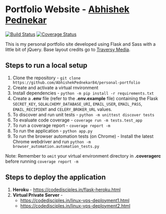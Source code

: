# Portfolio Website - [Abhishek Pednekar](https://AbhishekPednekar.com)

[![Build Status](https://travis-ci.org/AbhishekPednekar84/personal-portfolio.svg?branch=master)](https://travis-ci.org/AbhishekPednekar84/personal-portfolio) [![Coverage Status](https://coveralls.io/repos/github/AbhishekPednekar84/personal-portfolio/badge.svg?branch=master)](https://coveralls.io/github/AbhishekPednekar84/personal-portfolio?branch=master)

This is my personal portfolio site developed using Flask and Sass with a little bit of jQuery. Base layout credits go to [Traversy Media](https://TraversyMedia.com).

## Steps to run a local setup

1. Clone the repository - `git clone https://github.com/AbhishekPednekar84/personal-portfolio`
2. Create and activate a virtual rnvironment
3. Install dependencies - `python -m pip install -r requirements.txt`
4. Create a **.env** file (refer to the **.env.example** file) containing the Flask `SECRET_KEY`, `SQLALCHEMY_DATABASE_URI`, `EMAIL_USER`, `EMAIL_PASS`, `EMAIL_RECIPIENT` and `CELERY_BROKER_URL` values.
5. To discover and run unit tests - `python -m unittest discover tests`
6. To evaluate code coverage - `coverage run -m tests.test_app`
7. To run a coverage report - `coverage report -m`
8. To run the application - `python app.py`
9. To run the browser automation tests (on Chrome) - Install the latest Chrome webdriver and run `python -m browser_automation.automation_tests.py`

Note: Remember to `omit` your virtual environment directory in **.coveragerc** before running `coverage report -m`

## Steps to deploy the application
1. **Heroku** - https://codedisciples.in/flask-heroku.html
2. **Virtual Private Server** - 
   + https://codedisciples.in/linux-vps-deployment1.html
   + https://codedisciples.in/linux-vps-deployment2.html
    
